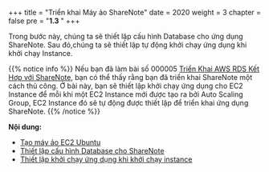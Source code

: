 +++
title = "Triển khai Máy ảo ShareNote"
date = 2020
weight = 3
chapter = false
pre = "<b>1.3 </b>"
+++

Trong bước này, chúng ta sẽ thiết lập cấu hình Database cho ứng dụng ShareNote. Sau đó,chúng ta sẽ thiết lập tự động khởi chạy ứng dụng khi khởi chạy Instance. 

{{% notice info %}}
Nếu bạn đã làm bài số 000005 [Triển Khai AWS RDS Kết Hơp với ShareNote](https://000005.awsstudygroup.com/vi/), bạn có thể thấy rằng bạn đã triển khai ShareNote một cách thủ công. Ở bài này, bạn sẽ thiết lập khởi chạy ứng dụng cho EC2 Instance để mỗi khi một EC2 Instance mới được tạo ra bởi Auto Scaling Group, EC2 Instance đó sẽ tự động được thiết lập để triển khai ứng dụng ShareNote.
{{% /notice %}}

**Nội dung:**
- [Tạo máy ảo EC2 Ubuntu](/1.3.1-createec2/)
- [Thiết lập cấu hình Database cho ShareNote](/1.3.2-configure-db-sharenote/)
- [Thiết lập khởi chạy ứng dụng khi khởi chạy instance](/1.3.3-autostart/)

